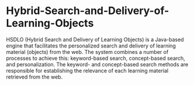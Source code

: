 Hybrid-Search-and-Delivery-of-Learning-Objects
==============================================

HSDLO (Hybrid Search and Delivery of Learning Objects) is a Java-based engine that facilitates the personalized search and delivery of learning material (objects) from the web. The system combines a number of processes to achieve this: keyword-based search, concept-based search, and personalization. The keyword- and concept-based search methods are responsible for establishing the relevance of each learning material retrieved from the web.
